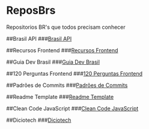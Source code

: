 # ReposBrs
Repositorios BR's que todos precisam conhecer

##Brasil API
###[Brasil API](https://github.com/BrasilAPI/BrasilAPI)

##Recursos Frontend
###[Recursos Frontend](https://github.com/yurimutti/recursosfrontend)

##Guia Dev Brasil
###[Guia Dev Brasil](https://github.com/arthurspk/guiadevbrasil)

##120 Perguntas Frontend
###[120 Perguntas Frontend](https://github.com/rubenmarcus/120-perguntas-frontend)

##Padrões de Commits
###[Padrões de Commits](https://github.com/iuricode/padroes-de-commits)

##Readme Template
###[Readme Template](https://github.com/iuricode/readme-template)

##Clean Code JavaScript
###[Clean Code JavaScript](https://github.com/felipe-augusto/clean-code-javascript)

##Diciotech
###[Diciotech](https://github.com/levxyca/diciotech)

